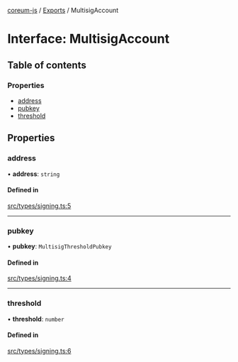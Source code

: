 [coreum-js](../README.md) / [Exports](../modules.md) / MultisigAccount

# Interface: MultisigAccount

## Table of contents

### Properties

- [address](MultisigAccount.md#address)
- [pubkey](MultisigAccount.md#pubkey)
- [threshold](MultisigAccount.md#threshold)

## Properties

### address

• **address**: `string`

#### Defined in

[src/types/signing.ts:5](https://github.com/PyramydLabs/coreum-js/blob/37d165f/src/types/signing.ts#L5)

___

### pubkey

• **pubkey**: `MultisigThresholdPubkey`

#### Defined in

[src/types/signing.ts:4](https://github.com/PyramydLabs/coreum-js/blob/37d165f/src/types/signing.ts#L4)

___

### threshold

• **threshold**: `number`

#### Defined in

[src/types/signing.ts:6](https://github.com/PyramydLabs/coreum-js/blob/37d165f/src/types/signing.ts#L6)
